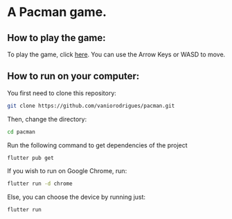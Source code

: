 # A Pacman game.
## How to play the game:
To play the game, click [here](https://vaniorodrigues.github.io/pacman/#/).
You can use the Arrow Keys or WASD to move.

## How to run on your computer:
You first need to clone this repository:
```sh
git clone https://github.com/vaniorodrigues/pacman.git
```
Then, change the directory:
```sh
cd pacman
```
Run the following command to get dependencies of the project
```sh
flutter pub get
```
If you wish to run on Google Chrome, run:
```sh
flutter run -d chrome
```
Else, you can choose the device by running just:
```sh
flutter run
```